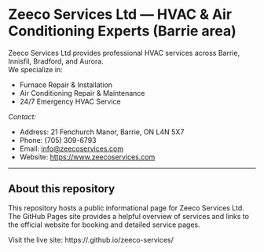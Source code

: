 # Zeeco Services Ltd — HVAC & Air Conditioning Experts (Barrie area)

Zeeco Services Ltd provides professional HVAC services across Barrie, Innisfil, Bradford, and Aurora.  
We specialize in:

- Furnace Repair & Installation  
- Air Conditioning Repair & Maintenance  
- 24/7 Emergency HVAC Service

*Contact:*  
- Address: 21 Fenchurch Manor, Barrie, ON L4N 5X7  
- Phone: (705) 309-6793  
- Email: info@zeecoservices.com  
- Website: https://www.zeecoservices.com

---

## About this repository
This repository hosts a public informational page for Zeeco Services Ltd. The GitHub Pages site provides a helpful overview of services and links to the official website for booking and detailed service pages.

Visit the live site: https://<your-github-username>.github.io/zeeco-services/
